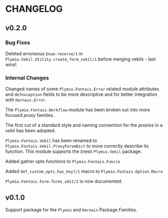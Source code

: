 # CHANGELOG

## v0.2.0

### Bug Fixes

Deleted erroneous `Enum.reverse/1` in
`Plymio.Vekil.Utility.create_form_vekil/1` before merging vekils - last
wins!.

### Internal Changes

Changed names of some `Plymio.Fontais.Error` related module attributes
and `defexception` fields to be more descriptive and for better
integration with `Harnais.Error`.

The `Plymio.Fontais.Workflow` module has been broken out into more
focused *proxy* families.

The first cut of a standard style and naming convention
for the *proxies* in a *vekil* has been adopted.

`Plymio.Fontais.Vekil` has been renamed to
`Plymio.Fontais.Vekil.ProxyForomDict` to more correctly describe its
function. This module supports the (new) `Plymio.Vekil` package.

Added gather opts functions to `Plymio.Fontais.Funcio`

Added `def_custom_opts_has_key?/1` macro to `Plymio.Fontais.Option.Macro`

`Plymio.Fontais.Form.forms_edit/2` is now documented.

## v0.1.0

Support package for the `Plymio` and `Harnais` Package Families.


